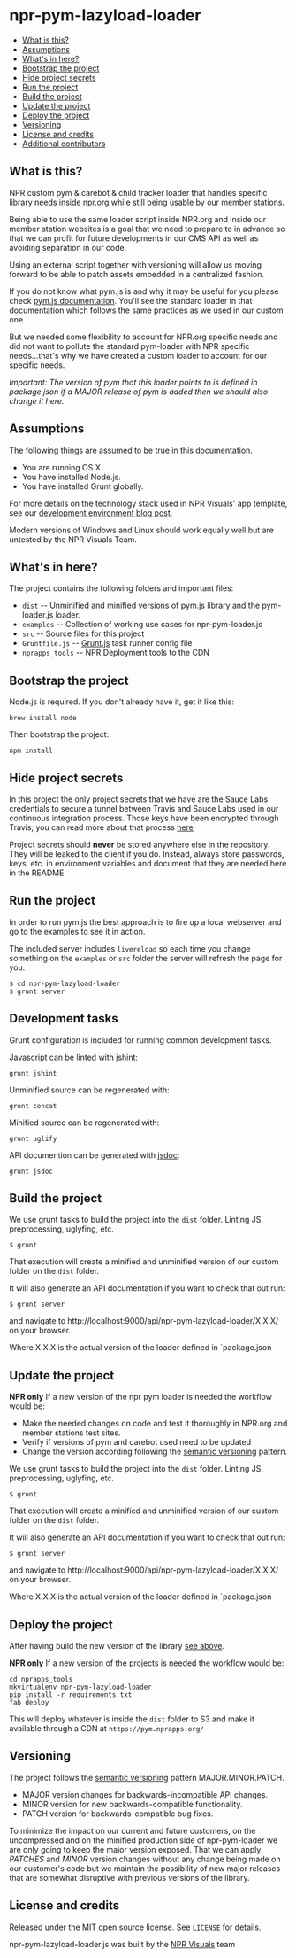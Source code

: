 npr-pym-lazyload-loader
=======================

* [What is this?](#what-is-this)
* [Assumptions](#assumptions)
* [What's in here?](#whats-in-here)
* [Bootstrap the project](#bootstrap-the-project)
* [Hide project secrets](#hide-project-secrets)
* [Run the project](#run-the-project)
* [Build the project](#build-the-project)
* [Update the project](#update-the-project)
* [Deploy the project](#deploy-the-project)
* [Versioning](#versioning)
* [License and credits](#license-and-credits)
* [Additional contributors](#additional-contributors)


What is this?
-------------

NPR custom pym & carebot & child tracker loader that handles specific library needs inside npr.org while still being usable by our member stations.

Being able to use the same loader script inside NPR.org and inside our member station websites is a goal that we need to prepare to in advance so that we can profit for future developments in our CMS API as well as avoiding separation in our code.

Using an external script together with versioning will allow us moving forward to be able to patch assets embedded in a centralized fashion.

If you do not know what pym.js is and why it may be useful for you please check [pym.js documentation](http://blog.apps.npr.org/pym.js/). You'll see the standard loader in that documentation which follows the same practices as we used in our custom one.

But we needed some flexibility to account for NPR.org specific needs and did not want to pollute the standard pym-loader with NPR specific needs...that's why we have created a custom loader to account for our specific needs.

_Important: The version of pym that this loader points to is defined in package.json if a MAJOR release of pym is added then we should also change it here._

Assumptions
-----------

The following things are assumed to be true in this documentation.

* You are running OS X.
* You have installed Node.js.
* You have installed Grunt globally.

For more details on the technology stack used in NPR Visuals' app template, see our [development environment blog post](http://blog.apps.npr.org/2013/06/06/how-to-setup-a-developers-environment.html).

Modern versions of Windows and Linux should work equally well but are untested by the NPR Visuals Team.

What's in here?
---------------

The project contains the following folders and important files:

* ``dist`` -- Unminified and minified versions of pym.js library and the pym-loader.js loader.
* ``examples`` -- Collection of working use cases for npr-pym-loader.js
* ``src`` -- Source files for this project
* ``Gruntfile.js`` -- [Grunt.js](http://gruntjs.com/) task runner config file
* ``nprapps_tools`` -- NPR Deployment tools to the CDN

Bootstrap the project
---------------------

Node.js is required. If you don't already have it, get it like this:

```
brew install node
```

Then bootstrap the project:

```
npm install
```

Hide project secrets
--------------------

In this project the only project secrets that we have are the Sauce Labs credentials to secure a tunnel between Travis and Sauce Labs used in our continuous integration process. Those keys have been encrypted through Travis; you can read more about that process [here](https://docs.travis-ci.com/user/encryption-keys/)

Project secrets should **never** be stored anywhere else in the repository. They will be leaked to the client if you do. Instead, always store passwords, keys, etc. in environment variables and document that they are needed here in the README.

Run the project
---------------

In order to run pym.js the best approach is to fire up a local webserver and go to the examples to see it in action.

The included server includes `livereload` so each time you change something on the `examples` or `src` folder the server will refresh the page for you.

```
$ cd npr-pym-lazyload-loader
$ grunt server
```


## Development tasks

Grunt configuration is included for running common development tasks.

Javascript can be linted with [jshint](http://jshint.com/):

```
grunt jshint
```

Unminified source can be regenerated with:

```
grunt concat
```

Minified source can be regenerated with:

```
grunt uglify
```

API documention can be generated with [jsdoc](https://github.com/jsdoc3/jsdoc):

```
grunt jsdoc
```

Build the project
-----------------

We use grunt tasks to build the project into the `dist` folder. Linting JS, preprocessing, uglyfing, etc.

```
$ grunt
```

That execution will create a minified and unminified version of our custom folder on the `dist` folder.

It will also generate an API documentation if you want to check that out run:
```
$ grunt server
```

and navigate to http://localhost:9000/api/npr-pym-lazyload-loader/X.X.X/ on your browser.

Where X.X.X is the actual version of the loader defined in `package.json

Update the project
------------------

**NPR only** If a new version of the npr pym loader is needed the workflow would be:

* Make the needed changes on code and test it thoroughly in NPR.org and member stations test sites.
* Verify if versions of pym and carebot used need to be updated
* Change the version according following the [semantic versioning](http://semver.org/) pattern.

We use grunt tasks to build the project into the `dist` folder. Linting JS, preprocessing, uglyfing, etc.

```
$ grunt
```

That execution will create a minified and unminified version of our custom folder on the `dist` folder.

It will also generate an API documentation if you want to check that out run:
```
$ grunt server
```

and navigate to http://localhost:9000/api/npr-pym-lazyload-loader/X.X.X/ on your browser.

Where X.X.X is the actual version of the loader defined in `package.json

Deploy the project
------------------

After having build the new version of the library [see above](#update-the-project).

**NPR only** If a new version of the projects is needed the workflow would be:

```
cd nprapps_tools
mkvirtualenv npr-pym-lazyload-loader
pip install -r requirements.txt
fab deploy
```

This will deploy whatever is inside the `dist` folder to S3 and make it available through a CDN at `https://pym.nprapps.org/`

Versioning
----------

The project follows the [semantic versioning](http://semver.org/) pattern MAJOR.MINOR.PATCH.

* MAJOR version changes for backwards-incompatible API changes.
* MINOR version for new backwards-compatible functionality.
* PATCH version for backwards-compatible bug fixes.

To minimize the impact on our current and future customers, on the uncompressed and on the minified production side of npr-pym-loader we are only going to keep the major version exposed. That we can apply *PATCHES* and *MINOR* version changes without any change being made on our customer's code but we maintain the possibility of new major releases that are somewhat disruptive with previous versions of the library.

License and credits
-------------------

Released under the MIT open source license. See `LICENSE` for details.

npr-pym-lazyload-loader.js was built by the [NPR Visuals](http://github.com/nprapps) team
